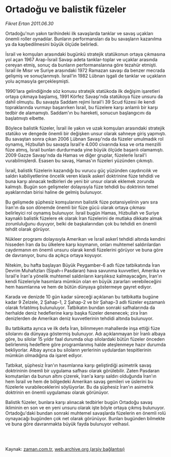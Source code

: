 # Ortadoğu ve balistik füzeler

*Fikret Ertan 2011.06.30*

<td class="columnist-detail">
<p>Ortadoğu'nun yakın tarihindeki ilk savaşlarda tanklar ve savaş uçakları önemli roller oynadılar. Bunların performansları da bu savaşların kazanılma ya da kaybedilmesini büyük ölçüde belirledi.</p>
<p>
<div id="haberMetinDiv">
<p>İsrail ve komşuları arasındaki bugünkü stratejik statükonun ortaya çıkmasına yol açan 1967 Arap-İsrail Savaşı adeta tanklar-toplar ve uçaklar arasında cereyan etmiş, sonuç da bunların performanslarına göre tezahür etmişti. İsrail ile Mısır ve Suriye arasındaki 1972 Ramazan savaşı da benzer mecrada gelişmiş ve sonuçlanmıştı. İsrail'in 1982 Lübnan işgali de tanklar ve uçakların yolu açmasıyla gerçekleşmişti.
<p>1990'lara gelindiğinde söz konusu stratejik statükoda ilk değişim işaretleri ortaya çıkmaya başlamış, 1991 Körfez Savaşı'nda statükoya füze unsuru da dahil olmuştu. Bu savaşta Saddam rejimi İsrail'i 39 Scud füzesi ile kendi topraklarında vurmayı başarırken İsrail, bu füzelere karşı anlamlı bir karşı tedbir de alamamıştı. Saddam'ın bu hareketi, sonucun başlangıcını da başlatmıştı elbette.
<p>Böylece balistik füzeler, İsrail ile yakın ve uzak komşuları arasındaki stratejik statüko ve dengede önemli bir değişken unsur olarak sahneye giriş yapmıştı. Bu savaştan sonra çıkan 2006 Lübnan Savaşı'nda da füzeler umulmadık rol oynamış, Hizbullah bu savaşta İsrail'e 4.000 civarında kısa ve orta menzilli füze atmış, İsrail bunları durdurmada yine büyük ölçüde başarılı olamamıştı. 2009 Gazze Savaşı'nda da Hamas ve diğer gruplar, füzelerle İsrail'i vurabilmişlerdi. Esasen bu savaş, Hamas'ın füzeleri yüzünden çıkmıştı.
<p>İsrail, balistik füzelerin kazandığı bu vurucu güç yüzünden caydırıcılık ve saldırı kabiliyetlerine öncelik veren klasik askerî doktrinine füze tehdidi ve buna karşı alınacak tedbirleri de yeni bir unsur olarak eklemek zorunda kalmıştı. Bugün son gelişmeler dolayısıyla füze tehdidi bu doktrinin temel ayaklarından birisi haline de gelmiş bulunuyor.
<p>Bu gelişmede şüphesiz komşularının balistik füze potansiyelinin yanı sıra İran'ın da son dönemde önemli bir füze gücü olarak ortaya çıkması belirleyici rol oynamış bulunuyor. İsrail bugün Hamas, Hizbullah ve Suriye kaynaklı balistik füzelere ek olarak İran füzelerini de mutlaka dikkate almak zorunluluğunu duyuyor, belki de başkalarından çok bu tehdidi en önemli tehdit olarak görüyor.
<p>Nükleer programı dolayısıyla Amerikan ve İsrail askerî tehdidi altında kendini hisseden İran da bu ülkelere karşı koymanın, onları muhtemel saldırılardan caydırmanın en önemli unsuru olarak kendi füzelerini görüyor ve buna göre de davranıyor, bunu da açıkça ortaya koyuyor.
<p>Nitekim, bu hafta başlayan Büyük Peygamber-6 adlı füze tatbikatında İran Devrim Muhafızları (Sipah-ı Pasdaran) hava savunma kuvvetleri, Amerika ve İsrail'e İran'a yönelik muhtemel saldırıların karşılıksız kalmayacağını, İran'ın kendi füzeleriyle hasımlara mümkün olan en büyük zararları verebileceğini hem hasımlarına ve hem de bütün dünyaya göstermeye gayret ediyor.
<p>Karada ve denizde 10 gün kadar süreceği açıklanan bu tatbikatta bugüne kadar 9 Zelzele, 2 Şahap-1, 2 Şahap-2 ve bir Şahap-3 adlı füzeler eşzamanlı olarak fırlatılmış bulunuluyor. Tatbikatın bundan sonraki safhalarında da herhalde deniz hedeflerine karşı başka füzeler denenecek; zira İran denizlerden de Amerikan deniz kuvvetlerinin tehdidi altında bulunuyor.
<p>Bu tatbikatta ayrıca ve ilk defa İran, bilinmeyen mahallerde inşa ettiği füze silolarını da dünyaya göstermiş bulunuyor. Adı açıklanmayan bir İranlı albaya göre, bu silolar 15 yıldır faal durumda olup silolardaki bütün füzeler önceden belirlenmiş hedeflere göre programlanmış halde ateşlenmeye hazır durumda bekliyorlar. Albay ayrıca bu siloların yerlerinin uydulardan tespitlerinin mümkün olmadığına da işaret ediyor.
<p>Tatbikat, şüphesiz İran'ın hasımlarına karşı geliştirdiği asimetrik savaş doktrininin önemli bir uygulama safhası olarak görülebilir. Zaten Pasdaran komutanları da bunun altını çizerek, İran'a karşı saldırı olduğunda İran'ın hem İsrail ve hem de bölgedeki Amerikan savaş gemileri ve üslerini bu füzelerle vurabileceklerini söylüyorlar. Bu da şüphesiz İran'ın asimetrik doktrinin en önemli uygulaması olarak görünüyor.
<p>Balistik füzeler, bunlara karşı alınacak tedbirler bugün Ortadoğu savaş ikliminin en son ve en yeni unsuru olarak işte böyle ortaya çıkmış bulunuyor. Ortadoğu'daki bundan sonraki muhtemel savaşlarda füzelerin en önemli rolü oynayacağı bugünden çok net olarak görünüyor. Bunları bugünden bilmekte ve buna göre davranmakta büyük fayda bulunuyor velhasıl. </p></p></p></p></p></p></p></p></p></p></p></div>
</p>


<p><br>
		 </br></p></td>

Kaynak: [zaman.com.tr](http://zaman.com.tr/yazar.do?yazino=1152700), [web.archive.org (arşiv bağlantısı)](http://web.archive.org/web/20110913160409/http://www.zaman.com.tr:80/yazar.do?yazino=1152700)
